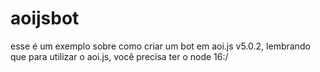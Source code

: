 # aoijsbot
esse é um exemplo sobre como criar um bot em aoi.js v5.0.2, lembrando que para utilizar o aoi.js, você precisa ter o node 16:/

